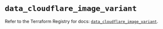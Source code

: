 # `data_cloudflare_image_variant`

Refer to the Terraform Registry for docs: [`data_cloudflare_image_variant`](https://registry.terraform.io/providers/cloudflare/cloudflare/5.8.2/docs/data-sources/image_variant).
